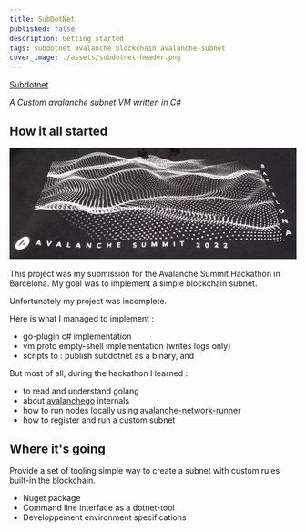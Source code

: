 ```yaml
---
title: SubDotNet
published: false
description: Getting started
tags: subdotnet avalanche blockchain avalanche-subnet
cover_image: ./assets/subdotnet-header.png
---
```



[Subdotnet](https://github.com/boulix3/subdotnet) 

_A Custom avalanche subnet VM written in C#_

## How it all started

![sumit](./assets/avalanche_summit.jpg)

This project was my submission for the Avalanche Summit Hackathon in Barcelona.
My goal was to implement a simple blockchain subnet. 

Unfortunately my project was incomplete. 

Here is what I managed to implement :  
- go-plugin c# implementation
- vm.proto empty-shell implementation (writes logs only)
- scripts to : publish subdotnet as a binary, and 

But most of all, during the hackathon I learned : 
- to read and understand golang
- about [avalanchego](https://github.com/ava-labs/avalanchego) internals
- how to run nodes locally using [avalanche-network-runner](https://github.com/ava-labs/avalanche-network-runner)
- how to register and run a custom subnet

## Where it's going

Provide a set of tooling simple way to create a subnet with custom rules built-in the blockchain.
- Nuget package
- Command line interface as a dotnet-tool 
- Developpement environment specifications
